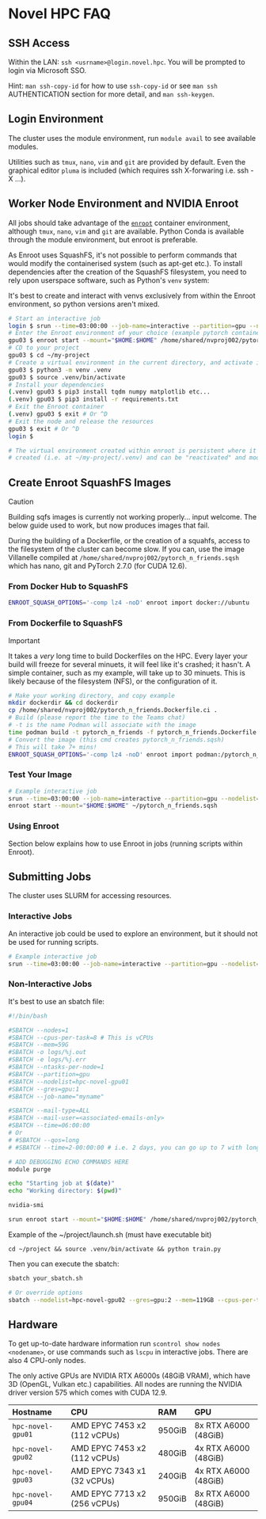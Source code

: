 # Novel HPC FAQ

## SSH Access

Within the LAN: `ssh <usrname>@login.novel.hpc`. You will be prompted to login via Microsoft SSO.

Hint: `man ssh-copy-id` for how to use `ssh-copy-id` or see `man ssh` AUTHENTICATION section for more detail, and `man ssh-keygen`.

## Login Environment

The cluster uses the module environment, run `module avail` to see available modules.

Utilities such as `tmux`, `nano`, `vim` and `git` are provided by default. Even the graphical editor `pluma` is included (which requires ssh X-forwaring i.e. ssh -X ...).

## Worker Node Environment and NVIDIA Enroot

All jobs should take advantage of the [`enroot`](https://github.com/NVIDIA/enroot) container environment, although `tmux`, `nano`, `vim` and `git` are available.
Python Conda is available through the module environment, but enroot is preferable.

As Enroot uses SquashFS, it's not possible to perform commands that would modify the containerised system (such as apt-get etc.). To install dependencies after the creation of the SquashFS filesystem, you need to rely upon userspace software, such as Python's `venv` system:

It's best to create and interact with venvs exclusively from within the Enroot environment, so python versions aren't mixed.

```bash
# Start an interactive job
login $ srun --time=03:00:00 --job-name=interactive --partition=gpu --nodelist=hpc-novel-gpu03 --gres=gpu:nvidia_rtx_a6000:1 --mem=59G --cpus-per-task=8 --pty bash
# Enter the Enroot environment of your choice (example pytorch container here)
gpu03 $ enroot start --mount="$HOME:$HOME" /home/shared/nvproj002/pytorch_n_friends.sqsh
# CD to your project
gpu03 $ cd ~/my-project
# Create a virtual environment in the current directory, and activate it
gpu03 $ python3 -m venv .venv
gpu03 $ source .venv/bin/activate
# Install your dependencies
(.venv) gpu03 $ pip3 install tqdm numpy matplotlib etc...
(.venv) gpu03 $ pip3 install -r requirements.txt
# Exit the Enroot container
(.venv) gpu03 $ exit # Or ^D
# Exit the node and release the resources
gpu03 $ exit # Or ^D
login $

# The virtual environment created within enroot is persistent where it was
# created (i.e. at ~/my-project/.venv) and can be "reactivated" and modified at any time
```

## Create Enroot SquashFS Images

> [!CAUTION]
> Building sqfs images is currently not working properly... input welcome. The below guide used to work, but now produces images that fail.

During the building of a Dockerfile, or the creation of a squahfs, access to the filesystem of the cluster can become slow. If you can, use the image Villanelle compiled at `/home/shared/nvproj002/pytorch_n_friends.sqsh` which has nano, git and PyTorch 2.7.0 (for CUDA 12.6).

### From Docker Hub to SquashFS

```bash
ENROOT_SQUASH_OPTIONS='-comp lz4 -noD' enroot import docker://ubuntu
```

### From Dockerfile to SquashFS

> [!IMPORTANT]
> It takes a *very* long time to build Dockerfiles on the HPC. Every layer your build will freeze for several minuets, it will feel like it's crashed; it hasn't. A simple container, such as my example, will take up to 30 minuets. This is likely because of the filesystem (NFS), or the configuration of it.

```bash
# Make your working directory, and copy example
mkdir dockerdir && cd dockerdir
cp /home/shared/nvproj002/pytorch_n_friends.Dockerfile.ci .
# Build (please report the time to the Teams chat)
# -t is the name Podman will associate with the image
time podman build -t pytorch_n_friends -f pytorch_n_friends.Dockerfile.ci .
# Convert the image (this cmd creates pytorch_n_friends.sqsh)
# This will take 7+ mins!
ENROOT_SQUASH_OPTIONS='-comp lz4 -noD' enroot import podman:/pytorch_n_friends
```

### Test Your Image

```bash
# Example interactive job
srun --time=03:00:00 --job-name=interactive --partition=gpu --nodelist=hpc-novel-gpu03 --gres=gpu:nvidia_rtx_a6000:1 --mem=59G --cpus-per-task=8 --pty bash
enroot start --mount="$HOME:$HOME" ~/pytorch_n_friends.sqsh
```

### Using Enroot

Section below explains how to use Enroot in jobs (running scripts within Enroot).

## Submitting Jobs

The cluster uses SLURM for accessing resources.

### Interactive Jobs

An interactive job could be used to explore an environment, but it should not be used for running scripts.
```bash
# Example interactive job
srun --time=03:00:00 --job-name=interactive --partition=gpu --nodelist=hpc-novel-gpu03 --gres=gpu:nvidia_rtx_a6000:1 --mem=59G --cpus-per-task=8 --pty bash
```

### Non-Interactive Jobs

It's best to use an sbatch file:
```bash
#!/bin/bash

#SBATCH --nodes=1
#SBATCH --cpus-per-task=8 # This is vCPUs
#SBATCH --mem=59G
#SBATCH -o logs/%j.out
#SBATCH -e logs/%j.err
#SBATCH --ntasks-per-node=1
#SBATCH --partition=gpu
#SBATCH --nodelist=hpc-novel-gpu01
#SBATCH --gres=gpu:1
#SBATCH --job-name="myname"

#SBATCH --mail-type=ALL
#SBATCH --mail-user=<associated-emails-only>
#SBATCH --time=06:00:00
# Or
# #SBATCH --qos=long 
# #SBATCH --time=2-00:00:00 # i.e. 2 days, you can go up to 7 with long QOS

# ADD DEBUGGING ECHO COMMANDS HERE
module purge

echo "Starting job at $(date)"
echo "Working directory: $(pwd)"

nvidia-smi

srun enroot start --mount="$HOME:$HOME" /home/shared/nvproj002/pytorch_n_friends.sqsh $HOME/project/launch.sh
```

Example of the ~/project/launch.sh (must have executable bit)
```
cd ~/project && source .venv/bin/activate && python train.py
```

Then you can execute the sbatch:
```bash
sbatch your_sbatch.sh

# Or override options
sbatch --nodelist=hpc-novel-gpu02 --gres=gpu:2 --mem=119GB --cpus-per-task=32 your_sbatch.sh
```

## Hardware

To get up-to-date hardware information run `scontrol show nodes <nodename>`, or use commands such as `lscpu` in interactive jobs. There are also 4 CPU-only nodes.

The only active GPUs are NVIDIA RTX A6000s (48GiB VRAM), which have 3D (OpenGL, Vulkan etc.) capabilities. All nodes are running the NVIDIA driver version 575 which comes with CUDA 12.9.

| Hostname          | CPU                          | RAM    | GPU                  |
| :---------------- | :--------------------------- | :----- | :------------------- |
| `hpc-novel-gpu01` | AMD EPYC 7453 x2 (112 vCPUs) | 950GiB | 8x RTX A6000 (48GiB) |
| `hpc-novel-gpu02` | AMD EPYC 7453 x2 (112 vCPUs) | 480GiB | 4x RTX A6000 (48GiB) |
| `hpc-novel-gpu03` | AMD EPYC 7343 x1 (32 vCPUs)  | 240GiB | 4x RTX A6000 (48GiB) |
| `hpc-novel-gpu04` | AMD EPYC 7713 x2 (256 vCPUs) | 950GiB | 8x RTX A6000 (48GiB) |

